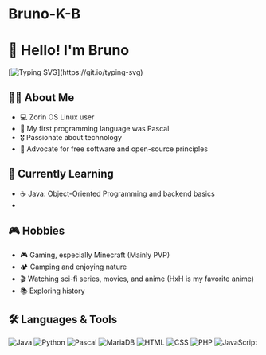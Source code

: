 # Bruno-K-B
# 👋 Hello! I'm Bruno

[![Typing SVG](https://readme-typing-svg.herokuapp.com?font=Fira+Code&duration=2000&color=00F700&center=true&vCenter=true&lines=Bem-vindo+ao+meu+perfil!;Sou+apaixonado+por+tecnologia!)](https://git.io/typing-svg)

## 🧑‍💻 About Me
- 💻 Zorin OS Linux user  
- 📜 My first programming language was Pascal  
- 🎖️ Passionate about technology 
- 🐧 Advocate for free software and open-source principles  
 
## 🚀 Currently Learning
- ☕ Java: Object-Oriented Programming and backend basics
- 
## 🎮 Hobbies
- 🎮 Gaming, especially Minecraft (Mainly PVP)
- 🏕️ Camping and enjoying nature  
- 🎬 Watching sci-fi series, movies, and anime (HxH is my favorite anime)
- 📚 Exploring history
## 🛠️ Languages & Tools
![Java](https://img.shields.io/badge/-Java-ED8B00?style=flat&logo=java&logoColor=white)
![Python](https://img.shields.io/badge/-Python-3776AB?style=flat&logo=python&logoColor=white)
![Pascal](https://img.shields.io/badge/-Pascal-blue?style=flat)
![MariaDB](https://img.shields.io/badge/-MariaDB-003545?style=flat&logo=mariadb&logoColor=white)
![HTML](https://img.shields.io/badge/-HTML-E34F26?style=flat&logo=html5&logoColor=white)
![CSS](https://img.shields.io/badge/-CSS-1572B6?style=flat&logo=css3&logoColor=white)
![PHP](https://img.shields.io/badge/-PHP-777BB4?style=flat&logo=php&logoColor=white)
![JavaScript](https://img.shields.io/badge/-JavaScript-F7DF1E?style=flat&logo=javascript&logoColor=black)
